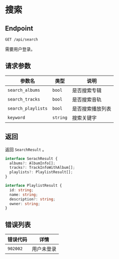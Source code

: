 # 搜索

## Endpoint

`GET /api/search`

需要用户登录。

## 请求参数

| 参数名             | 类型     | 说明             |
| ------------------ | -------- | ---------------- |
| `search_albums`    | `bool`   | 是否搜索专辑     |
| `search_tracks`    | `bool`   | 是否搜索音轨     |
| `search_playlists` | `bool`   | 是否搜索播放列表 |
| `keyword`          | `string` | 搜索关键字       |

## 返回

返回 `SearchResult` 。

```ts
interface SerachResult {
  albums?: AlbumInfo[];
  tracks?: TrackInfoWithAlbum[];
  playlists?: PlaylistResult[];
}

interface PlaylistResult {
  id: string;
  name: string;
  description?: string;
  owner: string;
}
```

## 错误列表

| 错误代码 | 详情       |
| -------- | ---------- |
| `902002` | 用户未登录 |
